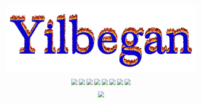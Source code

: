 <p align="center">
  <img src="https://raw.githubusercontent.com/yilbegan/yilbegan/main/logo.gif" alt="Yilbegan">
</p>

<p align="center">
  <img src="https://img.shields.io/badge/-Brainfuck-000000?style=flat-square">
  <img src="https://img.shields.io/badge/-GNU/Linux-c00000?style=flat-square">
  <img src="https://img.shields.io/badge/-Docker-00c000?style=flat-square">
  <img src="https://img.shields.io/badge/-JavaScript-c0c000?style=flat-square">
  <img src="https://img.shields.io/badge/-Python-0000cc?style=flat-square">
  <img src="https://img.shields.io/badge/-HTML-c000c0?style=flat-square">
  <img src="https://img.shields.io/badge/-CSS-00c0c0?style=flat-square">
  <img src="https://img.shields.io/badge/-Arduino-c0c0c0?style=flat-square">
</p>

<p align="center">
  <img src="https://readme-typing-svg.herokuapp.com/?lines=Hello!;I+am+Russian+developer!;I+am+fluent+in+Python+and+JS,;worse+in+Go,+Nim,+C%2B%2B+and+Kotlin.;I+have+been+using+Linux+for+6+years!;I+enjoy+coding+for+fun+and+making+toy+projects!&color=0000cc&font=Baskervville&center=true&width=500">
</p>

